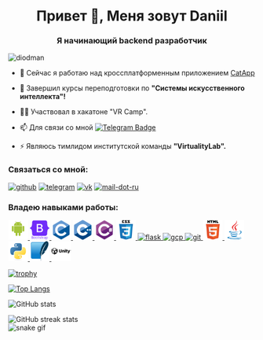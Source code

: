 <h1 align="center">Привет 👋, Меня зовут Daniil</h1>
<h3 align="center">Я начинающий backend разработчик</h3>

<p align="left"> <img src="https://komarev.com/ghpvc/?username=diodman&label=Profile%20views&color=0e75b6&style=flat" alt="diodman" /> </p>


- 🔭 Сейчас я работаю над кроссплатформенным приложением [CatApp](https://github.com/Diodman/CatApp.git)

- 🌱 Завершил курсы переподготовки по **"Системы искусственного интеллекта"!**

- 👨‍💻 Участвовал в хакатоне "VR Camp".

- 📫 Для связи со мной [![Telegram Badge](https://img.shields.io/badge/-Diodman-blue?style=flat&logo=Telegram&logoColor=white)](https://t.me/Diodman)

- ⚡ Являюсь тимлидом институтской команды **"VirtualityLab".**

<h3 align="left">Связаться со мной: </h3>

<p align="left">
  <a href="https://github.com/Diodman"> <img src='https://cdn.jsdelivr.net/npm/simple-icons@3.0.1/icons/github.svg' alt='github' height='40'></a>
  <a href="https://t.me/Diodman"> <img src='https://cdn.jsdelivr.net/npm/simple-icons@3.0.1/icons/telegram.svg' alt='telegram' height='40'></a>
  <a href="https://vk.com/tdaniilandreevich"> <img src='https://cdn.jsdelivr.net/npm/simple-icons@3.0.1/icons/vk.svg' alt='vk' height='40'></a>
  <a href="mailto:daniil.11022004@mail.ru"> <img src='https://cdn.jsdelivr.net/npm/simple-icons@3.0.1/icons/mail-dot-ru.svg' alt='mail-dot-ru' height='40'></a>
</p>

<h3 align="left">Владею навыками работы: </h3>
<p align="left">
  <a href="https://developer.android.com" target="_blank"> <img src="https://raw.githubusercontent.com/devicons/devicon/master/icons/android/android-original-wordmark.svg" alt="android" width="40" height="40"/> </a>
  <a href="https://getbootstrap.com" target="_blank"> <img src="https://raw.githubusercontent.com/devicons/devicon/master/icons/bootstrap/bootstrap-plain-wordmark.svg" alt="bootstrap" width="40" height="40"/> </a>
  <a href="https://www.cprogramming.com/" target="_blank"> <img src="https://raw.githubusercontent.com/devicons/devicon/master/icons/c/c-original.svg" alt="c" width="40" height="40"/> </a>
  <a href="https://www.w3schools.com/cpp/" target="_blank"> <img src="https://raw.githubusercontent.com/devicons/devicon/master/icons/cplusplus/cplusplus-original.svg" alt="cplusplus" width="40" height="40"/> </a>
  <a href="https://www.w3schools.com/cs/" target="_blank"> <img src="https://raw.githubusercontent.com/devicons/devicon/master/icons/csharp/csharp-original.svg" alt="csharp" width="40" height="40"/> </a>
  <a href="https://www.w3schools.com/css/" target="_blank"> <img src="https://raw.githubusercontent.com/devicons/devicon/master/icons/css3/css3-original-wordmark.svg" alt="css3" width="40" height="40"/> </a>
  <a href="https://flask.palletsprojects.com/" target="_blank"> <img src="https://www.vectorlogo.zone/logos/pocoo_flask/pocoo_flask-icon.svg" alt="flask" width="40" height="40"/> </a>
  <a href="https://cloud.google.com" target="_blank"> <img src="https://www.vectorlogo.zone/logos/google_cloud/google_cloud-icon.svg" alt="gcp" width="40" height="40"/> </a>
  <a href="https://git-scm.com/" target="_blank"> <img src="https://www.vectorlogo.zone/logos/git-scm/git-scm-icon.svg" alt="git" width="40" height="40"/> </a>
  <a href="https://www.w3.org/html/" target="_blank"> <img src="https://raw.githubusercontent.com/devicons/devicon/master/icons/html5/html5-original-wordmark.svg" alt="html5" width="40" height="40"/> </a>
  <a href="https://www.java.com" target="_blank"> <img src="https://raw.githubusercontent.com/devicons/devicon/master/icons/java/java-original.svg" alt="java" width="40" height="40"/> </a>
  <a href="https://www.python.org" target="_blank"> <img src="https://raw.githubusercontent.com/devicons/devicon/master/icons/python/python-original.svg" alt="python" width="40" height="40"/> </a>
  <a href="https://www.sqlite.org/" target="_blank"> <img src="https://raw.githubusercontent.com/devicons/devicon/master/icons/sqlite/sqlite-original.svg" alt="sqlite" width="40" height="40"/> </a>
  <a href="https://unity.com/" target="_blank"> <img src="https://raw.githubusercontent.com/devicons/devicon/master/icons/unity/unity-original-wordmark.svg" alt="unity" width="40" height="40"/> </a>
</p>

[![trophy](https://github-profile-trophy.vercel.app/?username=Diodman)](https://github.com/ryo-ma/github-profile-trophy)

[![Top Langs](https://github-readme-stats.vercel.app/api/top-langs/?username=Diodman)](https://github.com/anuraghazra/github-readme-stats)

![GitHub stats](https://github-readme-stats.vercel.app/api?username=Diodman&show_icons=true)  

![GitHub streak stats](https://github-readme-streak-stats.herokuapp.com/?user=Diodman)  
![snake gif](https://github.com/Diodman/Diodman/raw/output/github-contribution-grid-snake.gif)

